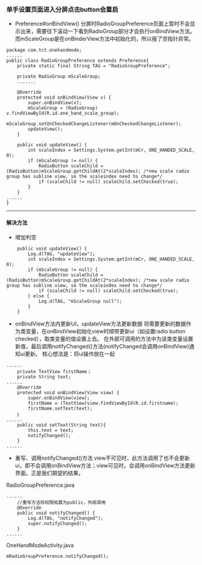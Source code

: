 ### 单手设置页面进入分屏点击button会重启
- Preference#onBindView()
分屏时RadioGroupPreference页面上暂时不会显示出来，需要往下滚动一下看到RadioGroup部分才会执行onBindView方法。而mScaleGroup是在onBinderView方法中初始化的，所以报了空指针异常。
```
package com.tct.onehandmode;
......
public class RadioGroupPreference extends Preference{
    private static final String TAG = "RadioGroupPreference";

    private RadioGroup mScaleGroup;
    .......

    @Override
    protected void onBindView(View v) {
        super.onBindView(v);
        mScaleGroup = (RadioGroup) v.findViewById(R.id.one_hand_scale_group);
        mScaleGroup.setOnCheckedChangeListener(mOnCheckedChangeListener);
        updateView();
    }

    public void updateView() {
        int scaleIndex = Settings.System.getInt(mCr, ONE_HANDED_SCALE, 0);
        if (mScaleGroup != null) {
            RadioButton scaleChild = (RadioButton)mScaleGroup.getChildAt(2*scaleIndex); /*new scale radio group has subline view, so the scaleindex need to change*/
            if (scaleChild != null) scaleChild.setChecked(true);
        }
    }
......
}

```

----------
#### 解决方法
- 增加判空
```
    public void updateView() {
        Log.d(TAG, "updateView");
        int scaleIndex = Settings.System.getInt(mCr, ONE_HANDED_SCALE, 0);
        if (mScaleGroup != null) {
            RadioButton scaleChild = (RadioButton)mScaleGroup.getChildAt(2*scaleIndex); /*new scale radio group has subline view, so the scaleindex need to change*/
            if (scaleChild != null) scaleChild.setChecked(true);
        } else {
            Log.d(TAG, "mScaleGroup null");
        }
    }
```
- onBindView方法内更新UI，updateView方法更新数据
将需要更新的数据作为类变量，在onBindView初始化view时顺带更新ui（如设置radio button checked），取类变量的值设置上去。
在外部可调用的方法中为该类变量设置新值，最后调用notifyChanged()方法(notifyChanged会调用onBindView)通知ui更新。
核心想法是：将ui操作放在一起
```
......
    private TextView firstName；
    private String text;
......
    @Override
    protected void onBindView(View view) {
        super.onBindView(view);
        firstName = (TextView)view.findViewById(R.id.firstname);
        firstName.setText(text);
    ｝
......
    public void setText(String text){ 
        this.text = text;
        notifyChanged();
    }
......
```
- 重写、调用notifyChanged()方法
view不可见时，此方法调用了也不会更新ui，即不会调用onBindView方法；view可见时，会调用onBindView方法更新界面。正是我们期望的结果。

RadioGroupPreference.java
```
......
    //重写方法将权限拓展为public，外部调用
    @Override
    public void notifyChanged() {
        Log.d(TAG, "notifyChanged");
        super.notifyChanged();
    }
......
```
OneHandModeActivity.java
```  
mRadioGroupPreference.notifyChanged();    
```